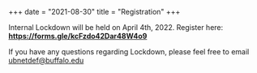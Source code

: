 +++
date = "2021-08-30"
title = "Registration"
+++

Internal Lockdown will be held on April 4th, 2022. Register here: **https://forms.gle/kcFzdo42Dar48W4o9**


If you have any questions regarding Lockdown, please feel free to email [ubnetdef@buffalo.edu](mailto:ubnetdef@buffalo.edu)
